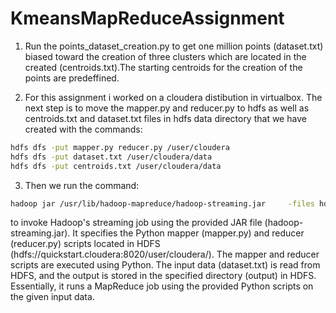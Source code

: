 # KmeansMapReduceAssignment

1) Run the points_dataset_creation.py to get one million points (dataset.txt) biased toward the creation of three clusters which are located in the created (centroids.txt).The starting centroids for the creation of the points are predeffined.

2) For this assignment i worked on a cloudera distibution in virtualbox. The next step is to move the mapper.py and reducer.py to hdfs as well as centroids.txt and dataset.txt files in hdfs data directory that we have created with the commands:

```bash
hdfs dfs -put mapper.py reducer.py /user/cloudera
hdfs dfs -put dataset.txt /user/cloudera/data
hdfs dfs -put centroids.txt /user/cloudera/data
```

3) Then we run the command:

```bash
hadoop jar /usr/lib/hadoop-mapreduce/hadoop-streaming.jar     -files hdfs://quickstart.cloudera:8020/user/cloudera/data/centroids.txt,hdfs://quickstart.cloudera:8020/user/cloudera/mapper.py,hdfs://quickstart.cloudera:8020/user/cloudera/reducer.py     -mapper 'python mapper.py'     -reducer 'python reducer.py'     -input hdfs://quickstart.cloudera:8020/user/cloudera/data/dataset.txt     -output hdfs://quickstart.cloudera:8020/user/cloudera/output
```

to invoke Hadoop's streaming job using the provided JAR file (hadoop-streaming.jar). It specifies the Python mapper (mapper.py) and reducer (reducer.py) scripts located in HDFS (hdfs://quickstart.cloudera:8020/user/cloudera/). The mapper and reducer scripts are executed using Python. The input data (dataset.txt) is read from HDFS, and the output is stored in the specified directory (output) in HDFS. Essentially, it runs a MapReduce job using the provided Python scripts on the given input data.
